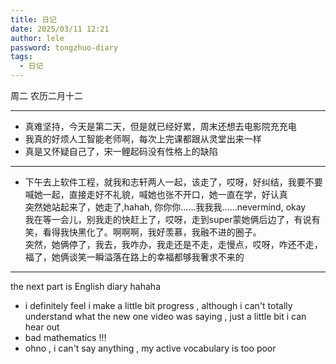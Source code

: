 ```yaml
---
title: 日记
date: 2025/03/11 12:21
author: lele
password: tongzhuo-diary
tags:
  - 日记
---
```

周二 农历二月十二

---

- 真难坚持，今天是第二天，但是就已经好累，周末还想去电影院充充电
- 我真的好烦人工智能老师啊，每次上完课都跟从灵堂出来一样
- 真是又怀疑自己了，宋一鲤起码没有性格上的缺陷
---
- 下午去上软件工程，就我和志轩两人一起，该走了，哎呀，好纠结，我要不要喊她一起，直接走好不礼貌，喊她也张不开口，她一直在学，好认真<br>突然她站起来了，她走了,hahah, 你你你……我我我……nevermind, okay<br>我在等一会儿，别我走的快赶上了，哎呀，走到super蒙她俩后边了，有说有笑，看得我快黑化了。啊啊啊，我好羡慕，我融不进的圈子。<br>突然，她俩停了，我去，我咋办，我走还是不走，走慢点，哎呀，咋还不走，福了，她俩谈笑一瞬溢落在路上的幸福都够我奢求不来的
---
the next part is English diary hahaha
- i definitely feel i make a little bit progress , although i can't totally understand what the new one video was saying , just a little bit i can hear out
- bad mathematics !!!
- ohno , i can't say anything , my active vocabulary is too poor 